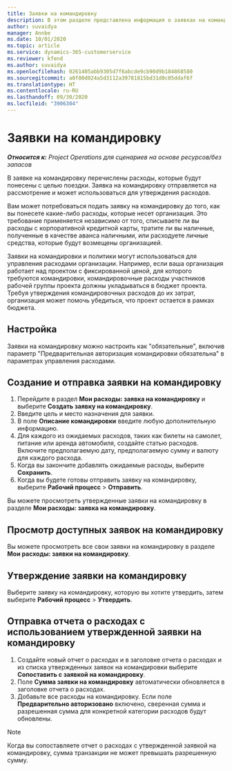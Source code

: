 ```yaml
---
title: Заявки на командировку
description: В этом разделе представлена информация о заявках на командировку.
author: suvaidya
manager: Annbe
ms.date: 10/01/2020
ms.topic: article
ms.service: dynamics-365-customerservice
ms.reviewer: kfend
ms.author: suvaidya
ms.openlocfilehash: 0261405abb9305d7f6abcde9cb90d9b184868580
ms.sourcegitcommit: a0f80d024a5d3112a39781815bd31d0c05ddaf6f
ms.translationtype: HT
ms.contentlocale: ru-RU
ms.lasthandoff: 09/30/2020
ms.locfileid: "3906304"
---
```

# <a name="travel-requisitions"></a>Заявки на командировку

_**Относится к:** Project Operations для сценариев на основе ресурсов/без запасов_

В заявке на командировку перечислены расходы, которые будут понесены с целью поездки. Заявка на командировку отправляется на рассмотрение и может использоваться для утверждения расходов.

Вам может потребоваться подать заявку на командировку до того, как вы понесете какие-либо расходы, которые несет организация. Это требование применяется независимо от того, списываете ли вы расходы с корпоративной кредитной карты, тратите ли вы наличные, полученные в качестве аванса наличными, или расходуете личные средства, которые будут возмещены организацией.

Заявки на командировки и политики могут использоваться для управления расходами организации. Например, если ваша организация работает над проектом с фиксированной ценой, для которого требуются командировки, командировочные расходы участников рабочей группы проекта должны укладываться в бюджет проекта. Требуя утверждения командировочных расходов до их затрат, организация может помочь убедиться, что проект остается в рамках бюджета.

## <a name="configuration"></a>Настройка 

Заявки на командировку можно настроить как "обязательные", включив параметр "Предварительная авторизация командировки обязательна" в параметрах управления расходами. 

## <a name="create-and-submit-a-travel-requisition"></a>Создание и отправка заявки на командировку

1. Перейдите в раздел **Мои расходы: заявка на командировку** и выберите **Создать заявку на командировку**.
2. Введите цель и место назначения для заявки.
3. В поле **Описание командировки** введите любую дополнительную информацию. 
4. Для каждого из ожидаемых расходов, таких как билеты на самолет, питание или аренда автомобиля, создайте статью расходов. Включите предполагаемую дату, предполагаемую сумму и валюту для каждого расхода. 
5. Когда вы закончите добавлять ожидаемые расходы, выберите **Сохранить**.
6. Когда вы будете готовы отправить заявку на командировку, выберите **Рабочий процесс** > **Отправить**.

Вы можете просмотреть утвержденные заявки на командировку в разделе **Мои расходы: заявка на командировку**. 

## <a name="view-available-travel-requisitions"></a>Просмотр доступных заявок на командировку

Вы можете просмотреть все свои заявки на командировку в разделе **Мои расходы: заявки на командировку**.

## <a name="approve-travel-requisitions"></a>Утверждение заявки на командировку

Выберите заявку на командировку, которую вы хотите утвердить, затем выберите **Рабочий процесс** > **Утвердить**.  

## <a name="submit-an-expense-report-using-your-approved-travel-requisition"></a>Отправка отчета о расходах с использованием утвержденной заявки на командировку

1. Создайте новый отчет о расходах и в заголовке отчета о расходах и из списка утвержденных заявок на командировки выберите **Сопоставить с заявкой на командировку**.
2. Поле **Сумма заявки на командировку** автоматически обновляется в заголовке отчета о расходах.
3. Добавьте все расходы на командировку. Если поле **Предварительно авторизовано** включено, сверенная сумма и разрешенная сумма для конкретной категории расходов будут обновлены.

> [!NOTE]
> Когда вы сопоставляете отчет о расходах с утвержденной заявкой на командировку, сумма транзакции не может превышать разрешенную сумму. 
